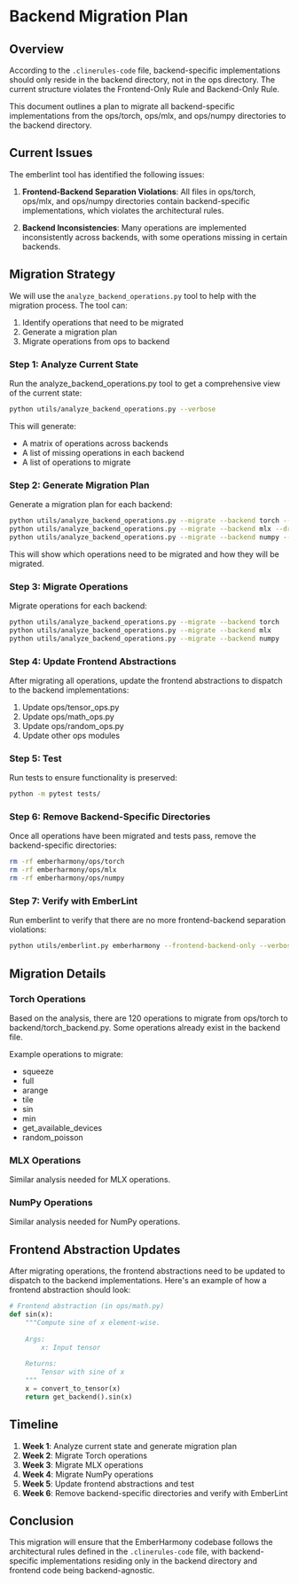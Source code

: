 # Backend Migration Plan

## Overview

According to the `.clinerules-code` file, backend-specific implementations should only reside in the backend directory, not in the ops directory. The current structure violates the Frontend-Only Rule and Backend-Only Rule.

This document outlines a plan to migrate all backend-specific implementations from the ops/torch, ops/mlx, and ops/numpy directories to the backend directory.

## Current Issues

The emberlint tool has identified the following issues:

1. **Frontend-Backend Separation Violations**: All files in ops/torch, ops/mlx, and ops/numpy directories contain backend-specific implementations, which violates the architectural rules.

2. **Backend Inconsistencies**: Many operations are implemented inconsistently across backends, with some operations missing in certain backends.

## Migration Strategy

We will use the `analyze_backend_operations.py` tool to help with the migration process. The tool can:

1. Identify operations that need to be migrated
2. Generate a migration plan
3. Migrate operations from ops to backend

### Step 1: Analyze Current State

Run the analyze_backend_operations.py tool to get a comprehensive view of the current state:

```bash
python utils/analyze_backend_operations.py --verbose
```

This will generate:
- A matrix of operations across backends
- A list of missing operations in each backend
- A list of operations to migrate

### Step 2: Generate Migration Plan

Generate a migration plan for each backend:

```bash
python utils/analyze_backend_operations.py --migrate --backend torch --dry-run --verbose
python utils/analyze_backend_operations.py --migrate --backend mlx --dry-run --verbose
python utils/analyze_backend_operations.py --migrate --backend numpy --dry-run --verbose
```

This will show which operations need to be migrated and how they will be migrated.

### Step 3: Migrate Operations

Migrate operations for each backend:

```bash
python utils/analyze_backend_operations.py --migrate --backend torch
python utils/analyze_backend_operations.py --migrate --backend mlx
python utils/analyze_backend_operations.py --migrate --backend numpy
```

### Step 4: Update Frontend Abstractions

After migrating all operations, update the frontend abstractions to dispatch to the backend implementations:

1. Update ops/tensor_ops.py
2. Update ops/math_ops.py
3. Update ops/random_ops.py
4. Update other ops modules

### Step 5: Test

Run tests to ensure functionality is preserved:

```bash
python -m pytest tests/
```

### Step 6: Remove Backend-Specific Directories

Once all operations have been migrated and tests pass, remove the backend-specific directories:

```bash
rm -rf emberharmony/ops/torch
rm -rf emberharmony/ops/mlx
rm -rf emberharmony/ops/numpy
```

### Step 7: Verify with EmberLint

Run emberlint to verify that there are no more frontend-backend separation violations:

```bash
python utils/emberlint.py emberharmony --frontend-backend-only --verbose
```

## Migration Details

### Torch Operations

Based on the analysis, there are 120 operations to migrate from ops/torch to backend/torch_backend.py. Some operations already exist in the backend file.

Example operations to migrate:
- squeeze
- full
- arange
- tile
- sin
- min
- get_available_devices
- random_poisson

### MLX Operations

Similar analysis needed for MLX operations.

### NumPy Operations

Similar analysis needed for NumPy operations.

## Frontend Abstraction Updates

After migrating operations, the frontend abstractions need to be updated to dispatch to the backend implementations. Here's an example of how a frontend abstraction should look:

```python
# Frontend abstraction (in ops/math.py)
def sin(x):
    """Compute sine of x element-wise.
    
    Args:
        x: Input tensor
        
    Returns:
        Tensor with sine of x
    """
    x = convert_to_tensor(x)
    return get_backend().sin(x)
```

## Timeline

1. **Week 1**: Analyze current state and generate migration plan
2. **Week 2**: Migrate Torch operations
3. **Week 3**: Migrate MLX operations
4. **Week 4**: Migrate NumPy operations
5. **Week 5**: Update frontend abstractions and test
6. **Week 6**: Remove backend-specific directories and verify with EmberLint

## Conclusion

This migration will ensure that the EmberHarmony codebase follows the architectural rules defined in the `.clinerules-code` file, with backend-specific implementations residing only in the backend directory and frontend code being backend-agnostic.